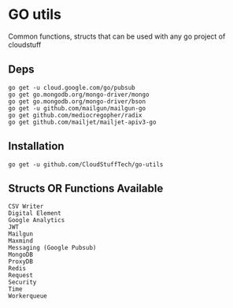 # GO utils

Common functions, structs that can be used with any go project of cloudstuff

## Deps
```
go get -u cloud.google.com/go/pubsub
go get go.mongodb.org/mongo-driver/mongo
go get go.mongodb.org/mongo-driver/bson
go get -u github.com/mailgun/mailgun-go
go get github.com/mediocregopher/radix
go get github.com/mailjet/mailjet-apiv3-go
```
## Installation

```
go get -u github.com/CloudStuffTech/go-utils
```

## Structs OR Functions Available
```
CSV Writer
Digital Element
Google Analytics
JWT
Mailgun
Maxmind
Messaging (Google Pubsub)
MongoDB
ProxyDB
Redis
Request
Security
Time
Workerqueue
```